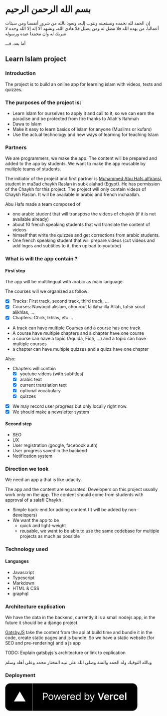 # بسم الله الرحمن الرحيم

إن الحمد لله نحمده ونستعينه ونتوب إليه، ونعوذ بالله من شرور أنفسنا ومن سيئات أعمالنا، من يهده الله فلا مضل له ومن يضلل فلا هادي الله، ونشهد ألا إله إلا الله وحده لا شريك له وأن محمدا عبده ورسوله

أما بعد، فـــ

## Learn Islam project

### Introduction

The project is to build an online app for learning islam with videos, texts and quizzes.

### The purposes of the project is:

- Learn Islam for ourselves to apply it and call to it, so we can earn the paradise and be protected from fire thanks to Allah's Rahmah
- Dawa to Islam
- Make it easy to learn basics of Islam for anyone (Muslims or kufars)
- Use the actual technology and new ways of learning for teaching Islam

### Partners

We are programmers, we make the app. The content will be prepared and added to the app by students. We want to make the app reusable by multiple teams of students.

The initiator of the project and first partner is [Muhammed Abu Hafs alfiransi](http://darfurqan.fr/), student in ma3ad chaykh Raslan in subk alahad (Egypt). He has permission of the Chaykh for this project.
The project will only contain videos of Chaykh Raslan. It will be available in arabic and french inchaallah.

Abu Hafs made a team composed of

- one arabic student that will transpose the videos of chaykh (if it is not available already)
- about 10 french speaking students that will translate the content of videos
- himself that write the quizzes and get corrections from arabic students.
- One french speaking student that will prepare videos (cut videos and add logos and subtitles to it, then upload to youtube)

### What is will the app contain ?

#### First step

The app will be multilingual with arabic as main language

The courses will we organized as follow:

- [x] Tracks: First track, second track, third track, ...
- [x] Courses: Nawaqid alislam, chourout la ilaha illa Allah, tafsir surat alikhlas, ...
- [x] Chapters: Chirk, Ikhlas, etc ...

- A track can have multiple Courses and a course has one track.
- A course have multiple chapters and a chapter have one course
- a course can have a topic (Aquida, Fiqh, ...) and a topic can have multiple courses
- a chapter can have multiple quizzes and a quizz have one chapter

Also:

- Chapters will contain
  - [x] youtube videos (with subtitles)
  - [x] arabic text
  - [x] current translation text
  - [x] optional vocabulary
  - [x] quizzes
- [x] We may record user progress but only locally right now.
- [x] We should make a newsletter system

#### Second step

- SEO
- UX
- User registration (google, facebook auth)
- User progress saved in the backend
- Notification system

### Direction we took

We need an app a that is like udacity.

The app and the content are separated. Developers on this project usually work only on the app. The content should come from students with approval of a salafi Chaykh .

- Simple back-end for adding content (It will be added by non-developers)
- We want the app to be
  - quick and light-weight
  - reusable, we want to be able to use the same codebase for multiple projects as much as possible

### Technology used

#### Languages

- Javascript
- Typescript
- Markdown
- HTML & CSS
- graphql

### Architecture explication

We have the data in the backend, currently it is a small nodejs app, in the future it should be a django project.

[GatsbyJS](https://www.gatsbyjs.org/) take the content from the api at build time and bundle it in the code, create static pages and js bundle. So we have a static website (for SEO and pre-rendering) and a js app

TODO: Explain gatsbyjs's architecture or link to explication

وبالله التوفيك وله الحمد والمنة وصلى الله على نبيه المختار محمد وعلى أهله وسلم

### Deployment

[![Alt text](src/assets/images/powered-by-vercel.svg?raw=true 'Powered by Vercel')](https://vercel.com?utm_source=ahlsunnah)
